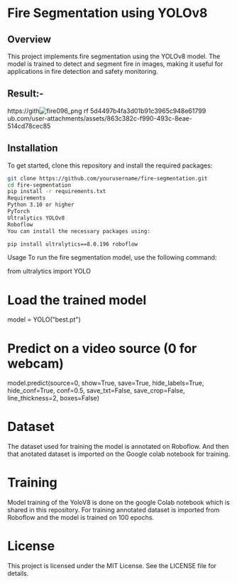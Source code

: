 # Fire Segmentation using YOLOv8

## Overview
This project implements fire segmentation using the YOLOv8 model. The model is trained to detect and segment fire in images, making it useful for applications in fire detection and safety monitoring.

## Result:-

https://gith![fire096_png rf 5d4497b4fa3d01b91c3965c948e61799](https://github.com/user-attachments/assets/76f4f66b-c8c0-4a7d-b8c7-f94fe6b61a8a)
ub.com/user-attachments/assets/863c382c-f990-493c-8eae-514cd78cec85

## Installation

To get started, clone this repository and install the required packages:
```bash
git clone https://github.com/yourusername/fire-segmentation.git
cd fire-segmentation
pip install -r requirements.txt
Requirements
Python 3.10 or higher
PyTorch
Ultralytics YOLOv8
Roboflow
You can install the necessary packages using:

pip install ultralytics==8.0.196 roboflow
```
Usage
To run the fire segmentation model, use the following command:

from ultralytics import YOLO

# Load the trained model
model = YOLO("best.pt")

# Predict on a video source (0 for webcam)
model.predict(source=0, show=True, save=True, hide_labels=True, hide_conf=True, conf=0.5, save_txt=False, save_crop=False, line_thickness=2, boxes=False)

# Dataset
The dataset used for training the model is annotated on Roboflow. And then that anotated dataset is imported on the Google colab notebook for training.

# Training
Model training of the YoloV8 is done on the google Colab notebook which is shared in this repository. For training annotated dataset is imported from Roboflow and the model is trained on 100 epochs.

# License
This project is licensed under the MIT License. See the LICENSE file for details.

